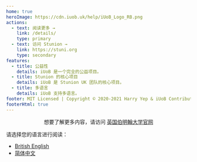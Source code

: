```yaml
---
home: true
heroImage: https://cdn.iuob.uk/help/iUoB_Logo_RB.png
actions:
  - text: 阅读更多 →
    link: /details/
    type: primary
  - text: 访问 Stunion →
    link: https://stuni.org
    type: secondary
features:
  - title: 公益性
    details: iUoB 是一个完全的公益项目。
  - title: Stunion 的核心项目
    details: iUoB 是 Stunion UK 团队的核心项目。
  - title: 多语言
    details: iUoB 支持多语言。
footer: MIT Licensed | Copyright © 2020-2021 Harry Yep & iUoB Contributors. All rights reserved. <br> <br> iUoB is one of the core project of <a href="https://stuni.org">Stunion</a> UK.
footerHtml: true
---
```



<div align="center">想要了解更多内容，请访问 <a href="https://www.birmingham.ac.uk/">英国伯明翰大学官网</a></div>

请选择您的语言进行阅读：
- [British English](https://en.help.iuob.uk/)
- [简体中文](./)